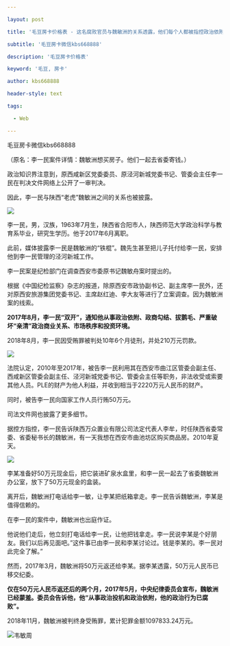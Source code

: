 ---
layout: post
title: '毛豆房卡价格表 - 这名腐败官员与魏敏洲的关系透露，他们每个人都被指控政治依附。'
subtitle: '毛豆房卡微信kbs668888'
description: '毛豆房卡价格表'
keyword: '毛豆, 房卡'
author: kbs668888
header-style: text
tags:
  - Web
---
毛豆房卡微信kbs668888

（原名：李一民案件详情：魏敏洲想买房子。他们一起去省委寄钱。）

政治知识界注意到，原西咸新区党委委员、原泾河新城党委书记、管委会主任李一民在判决文件网络上公开了一审判决。

因此，李一民与陕西“老虎”魏敏洲之间的关系也被披露。

![](http://dingyue.ws.126.net/0Z0hZwi3DGjm0kix=FKWU2KdPGC9dYKaPzFL3SjKZFPsM1556356997422.jpg)

李一民，男，汉族，1963年7月生，陕西省合阳市人，陕西师范大学政治科学与教育系毕业，研究生学历。他于2017年6月离职。

此前，媒体披露李一民是魏敏洲的“铁棍”。魏先生甚至把儿子托付给李一民，安排他到李一民管理的泾河新城工作。

李一民案是纪检部门在调查西安市委原书记魏敏舟案时提出的。

根据《中国纪检监察》杂志的报道，除原西安市政协副书记、副主席李一民外，还对原西安旅游集团党委书记、主席赵红迪、李大友等进行了立案调查。因为魏敏洲案的线索。

 **2017年8月，李一民“双开”，通知他从事政治依附、政商勾结、拔鹅毛、严重破坏“亲清”政治商业关系、市场秩序和投资环境。**

2018年8月，李一民因受贿罪被判处10年6个月徒刑，并处210万元罚款。

![](http://dingyue.ws.126.net/XCKD53kcn05p469rc4i0QBO1Z2vm5cjvzzkcT0jBj8GQ11556356997423.jpg)

法院认定，2010年至2017年，被告李一民利用其在西安市曲江区管委会副主任、西咸新区管委会副主任、泾河新城党委书记、管委会主任等职务，非法收受或索要其他人员。PLE的财产为他人利益，并收到相当于2220万元人民币的财产。

同时，被告李一民向国家工作人员行贿50万元。

司法文件网也披露了更多细节。

据控方指控，李一民告诉陕西万众置业有限公司法定代表人李牟，时任陕西省委常委、省委秘书长的魏敏洲，有一天我想在西安市曲池坊区购买商品房。2010年夏天。

![](http://dingyue.ws.126.net/bTQZUI7ulpgAbDNxlX4bHX7fGhctv3D3tUBdMZmJBzJYu1556356997426.jpg)

李某准备好50万元现金后，把它装进矿泉水盒里，和李一民一起去了省委魏敏洲办公室，放下了50万元现金的盒装。

离开后，魏敏洲打电话给李一敏，让李某把纸箱拿走。李一民告诉魏敏洲，李某是值得信赖的。

在李一民的案件中，魏敏洲也出庭作证。

他说他们走后，他立刻打电话给李一民，让他把钱拿走。李一民说李某是个好朋友。我们以后再见面吧。”这件事已由李一民和李某讨论过。钱是李某的。李一民对此完全了解。”

然而，2017年3月，魏敏洲将50万元返还给李某。据李某透露，50万元人民币已移交纪委。

**仅在50万元人民币返还后的两个月，2017年5月，中央纪律委员会宣布，魏敏洲已经蒙羞。委员会告诉他，他“从事政治投机和政治依附，他的政治行为已腐败”。**

2018年11月，魏敏洲被判终身受贿罪，累计犯罪金额1097833.24万元。

![](http://dingyue.ws.126.net/IM3cqwK4P312fdSI9ZyfXkVc=vxKEwco5fhR3BhyzQPOT1556356997427.jpg)韦敏周

